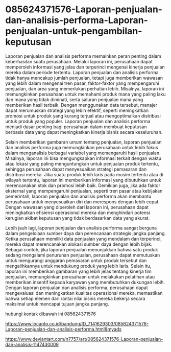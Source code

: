 # 085624371576-Laporan-penjualan-dan-analisis-performa-Laporan-penjualan-untuk-pengambilan-keputusan

Laporan penjualan dan analisis performa memainkan peran penting dalam keberhasilan suatu perusahaan. Melalui laporan ini, perusahaan dapat memperoleh informasi yang jelas dan terperinci mengenai kinerja penjualan mereka dalam periode tertentu. Laporan penjualan dan analisis performa tidak hanya mencakup jumlah penjualan, tetapi juga memberikan wawasan yang lebih dalam mengenai tren pasar, faktor-faktor yang mempengaruhi penjualan, dan area yang memerlukan perhatian lebih. Misalnya, laporan ini memungkinkan perusahaan untuk memahami produk mana yang paling laku dan mana yang tidak diminati, serta saluran penjualan mana yang memberikan hasil terbaik. Dengan menggunakan data tersebut, manajer dapat merumuskan strategi yang lebih efektif, seperti meningkatkan promosi untuk produk yang kurang terjual atau mengoptimalkan distribusi untuk produk yang populer. Laporan penjualan dan analisis performa menjadi dasar penting bagi perusahaan dalam membuat keputusan berbasis data yang dapat meningkatkan kinerja bisnis secara keseluruhan.

Selain memberikan gambaran umum tentang penjualan, laporan penjualan dan analisis performa juga memungkinkan perusahaan untuk lebih fokus dalam menganalisis berbagai variabel yang memengaruhi hasil penjualan. Misalnya, laporan ini bisa mengungkapkan informasi terkait dengan waktu atau lokasi yang paling menguntungkan untuk penjualan produk tertentu, sehingga perusahaan dapat menyesuaikan strategi pemasaran dan distribusi mereka. Jika suatu produk lebih laris pada musim tertentu atau di wilayah tertentu, laporan ini memberikan informasi yang dibutuhkan untuk merencanakan stok dan promosi lebih baik. Demikian juga, jika ada faktor eksternal yang mempengaruhi penjualan, seperti tren pasar atau kebijakan pemerintah, laporan penjualan dan analisis performa akan membantu perusahaan untuk menyesuaikan diri dan merespons dengan lebih cepat. Dengan wawasan yang diperoleh dari laporan ini, perusahaan dapat meningkatkan efisiensi operasional mereka dan menghindari potensi kerugian akibat keputusan yang tidak berdasarkan data yang akurat.

Lebih jauh lagi, laporan penjualan dan analisis performa sangat berguna dalam pengelolaan sumber daya dan perencanaan strategis jangka panjang. Ketika perusahaan memiliki data penjualan yang mendalam dan terperinci, mereka dapat merencanakan alokasi sumber daya dengan lebih bijak. Sebagai contoh, jika laporan penjualan menunjukkan bahwa satu produk sedang mengalami penurunan penjualan, perusahaan dapat memutuskan untuk mengurangi anggaran pemasaran untuk produk tersebut dan mengalihkannya untuk mendukung produk yang lebih laris. Selain itu, laporan ini memberikan gambaran yang lebih jelas tentang kinerja tim penjualan, memungkinkan perusahaan untuk melakukan pelatihan atau memberikan insentif kepada karyawan yang membutuhkan dukungan lebih. Dengan laporan penjualan dan analisis performa, perusahaan dapat mengevaluasi dan meningkatkan kualitas operasional mereka, memastikan bahwa setiap elemen dari rantai nilai bisnis mereka bekerja secara maksimal untuk mencapai tujuan jangka panjang.

hubungi kontak dibawah ini
085624371576

https://www.locanto.co.id/bandung/ID_7141629303/085624371576-Laporan-penjualan-dan-analisis-performa.html&myads

https://www.deviantart.com/n7757/art/085624371576-Laporan-penjualan-dan-analisis-1147430009
